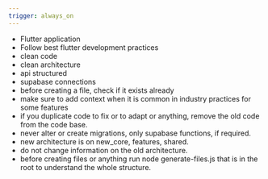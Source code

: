 ```yaml
---
trigger: always_on
---
```


- Flutter application
- Follow best flutter development practices
- clean code
- clean architecture
- api structured 
- supabase connections
- before creating a file, check if it exists already
- make sure to add context when it is common in industry practices for some features
- if you duplicate code to fix or to adapt or anything, remove the old code from the code base.
- never alter or create migrations, only supabase functions, if required.
- new architecture is on new_core, features, shared.
- do not change information on the old architecture.
- before creating files or anything run node generate-files.js that is in the root to understand the whole structure.